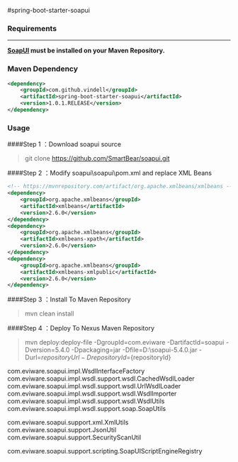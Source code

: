 #spring-boot-starter-soapui

### Requirements
------------
**[SoapUI](https://github.com/SmartBear/soapui) must be installed on your Maven Repository.**

### Maven Dependency

``` xml
<dependency>
	<groupId>com.github.vindell</groupId>
	<artifactId>spring-boot-starter-soapui</artifactId>
	<version>1.0.1.RELEASE</version>
</dependency>
```

### Usage

####Step 1 ：Download soapui source

> git clone https://github.com/SmartBear/soapui.git

####Step 2 ：Modify soapui\soapui\pom.xml and replace XML Beans

```xml
<!-- https://mvnrepository.com/artifact/org.apache.xmlbeans/xmlbeans -->
<dependency>
	<groupId>org.apache.xmlbeans</groupId>
	<artifactId>xmlbeans</artifactId>
	<version>2.6.0</version>
</dependency>
<dependency>
	<groupId>org.apache.xmlbeans</groupId>
	<artifactId>xmlbeans-xpath</artifactId>
	<version>2.6.0</version>
</dependency>
<dependency>
	<groupId>org.apache.xmlbeans</groupId>
	<artifactId>xmlbeans-xmlpublic</artifactId>
	<version>2.6.0</version>
</dependency>
```

####Step 3 ：Install To Maven Repository

> mvn clean install

####Step 4 ：Deploy To Nexus Maven Repository

> mvn deploy:deploy-file -DgroupId=com.eviware -DartifactId=soapui -Dversion=5.4.0 -Dpackaging=jar -Dfile=D:\soapui-5.4.0.jar -Durl=${repositoryUrl} -DrepositoryId=${repositoryId}

com.eviware.soapui.impl.WsdlInterfaceFactory
com.eviware.soapui.impl.wsdl.support.wsdl.CachedWsdlLoader
com.eviware.soapui.impl.wsdl.support.wsdl.UrlWsdlLoader
com.eviware.soapui.impl.wsdl.support.wsdl.WsdlImporter
com.eviware.soapui.impl.wsdl.support.wsdl.WsdlUtils
com.eviware.soapui.impl.wsdl.support.soap.SoapUtils

com.eviware.soapui.support.xml.XmlUtils
com.eviware.soapui.support.JsonUtil
com.eviware.soapui.support.SecurityScanUtil

com.eviware.soapui.support.scripting.SoapUIScriptEngineRegistry

